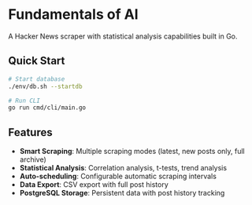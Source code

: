 # Fundamentals of AI

A Hacker News scraper with statistical analysis capabilities built in Go.

## Quick Start

```bash
# Start database
./env/db.sh --startdb

# Run CLI
go run cmd/cli/main.go
```

## Features

- **Smart Scraping**: Multiple scraping modes (latest, new posts only, full archive)
- **Statistical Analysis**: Correlation analysis, t-tests, trend analysis
- **Auto-scheduling**: Configurable automatic scraping intervals
- **Data Export**: CSV export with full post history
- **PostgreSQL Storage**: Persistent data with post history tracking
